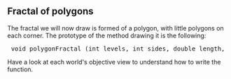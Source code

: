 
## Fractal of polygons ##
The fractal we will now draw is formed of a polygon, with little polygons on
each corner. The prototype of the method drawing it is the following: 
<pre> void polygonFractal (int levels, int sides, double length, double shrink)</pre>

Have a look at each world's objective view to understand how to write the
function.


